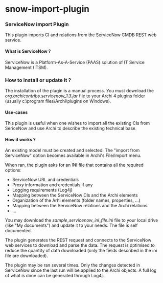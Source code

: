 snow-import-plugin
==================

### ServiceNow import Plugin
This plugin imports CI and relations from the ServiceNow CMDB REST web service.

#### What is ServiceNow ?
ServiceNow is a Platform-As-A-Service (PAAS) solution of IT Service Management (ITSM).

### How to install or update it ?
The installation of the plugin is a manual process. You must download the *org.archicontribs.servicenow_1.3.jar* file to your Archi 4 plugins folder (usually c:\program files\Archi\plugins on Windows).

#### Use-cases
This plugin is useful when one wishes to import all the existing CIs from SericeNow and use Archi to describe the existing technical base.

#### How it works ?
An existing model must be created and selected. The "import from ServiceNow" option becomes available in Archi's File/Import menu.

When ran, the plugin asks for an INI file that contains all the required options:
   - ServiceNow URL and credentials
   - Proxy information and credentials if any
   - Logging requirements (Log4j)
   - Mapping between the ServiceNow CIs and the Archi elements
   - Organization of the Arhi elements (folder names, properties, ...)
   - Mapping between the ServiceNow relations and the Archi relations
   - ...

You may download the *sample_servicenow_ini_file.ini* file to your local drive (like "My documents") and update it to your needs. The file is self documented.
   
The plugin generates the REST request and connects to the ServiceNow web services to download and parse the data. The request is optimised to reduce the quantity of data downloaded (only the fields described in the ini file are downloaded).

The plugin may be ran several times. Only the changes detected in ServiceNow since the last run will be applied to the Archi objects. A full log of what is done can be generated through Log4j.
